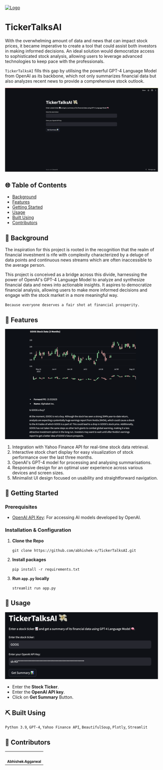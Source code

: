 <a href="https://tickertalks.streamlit.app/">
  <img src="https://emojiisland.com/cdn/shop/products/Money_with_Wings_Emoji_grande.png?v=1571606064" alt="Logo" width="64" height="64">
<a>

# TickerTalksAI

With the overwhelming amount of data and news that can impact stock prices, it became imperative to create a tool that could assist both investors in making informed decisions. 
An ideal solution would democratize access to sophisticated stock analysis, allowing users to leverage advanced technologies to keep pace with the professionals.

`TickerTalksAI` fills this gap by utilising the powerful GPT-4 Language Model from OpenAI as its backbone, which not only summarizes financial data but also analyzes 
recent news to provide a comprehensive stock outlook.

![UI](homepage.png)

## 🌐 Table of Contents

- [Background](#-background)
- [Features](#-features)
- [Getting Started](#-getting-started)
- [Usage](#-usage)
- [Built Using](#%EF%B8%8F-built-using)
- [Contributors](#-contributors)

## 📜 Background

The inspiration for this project is rooted in the recognition that the realm of financial investment is rife with complexity characterized by a deluge of data points 
and continuous news streams which are often inaccessible to the average person. 

This project is conceived as a bridge across this divide, harnessing the power of OpenAI's GPT-4 Language Model to analyze and synthesize financial data and news into 
actionable insights. It aspires to democratize financial analysis, allowing users to make more informed decisions and engage with the stock market in a more meaningful way.

`Because everyone deserves a fair shot at financial prosperity.`

## 🚀 Features

![features](images/results.png)

1. Integration with Yahoo Finance API for real-time stock data retrieval.
2. Interactive stock chart display for easy visualization of stock performance over the last three months.
3. OpenAI's GPT-4 model for processing and analysing summarisations.
4. Responsive design for an optimal user experience across various devices and screen sizes.
5. Minimalist UI design focused on usability and straightforward navigation.

## 🏁 Getting Started

### Prerequisites

- [OpenAI API Key](https://platform.openai.com/account/api-keys): For accessing AI models developed by OpenAI.

### Installation & Configuration

1. **Clone the Repo**

   `git clone https://github.com/abhishek-x/TickerTalksAI.git`

2. **Install packages**

   `pip install -r requirements.txt`

3. **Run `app.py` locally**

   `streamlit run app.py`

## 🎈 Usage
<img src="images/usage.png" alt="Logo" width="700">

- Enter the **Stock Ticker**.
- Enter the **OpenAI API key**.
- Click on **Get Summary** Button.

## ⛏️ Built Using

`Python 3.9`, `GPT-4`, `Yahoo Finance API`, `BeautifulSoup`, `Plotly`, `Streamlit`

## 👥 Contributors

<table>
  <tr>
    <td align="center"><a href="https://github.com/abhishek-x"><img src="https://avatars.githubusercontent.com/u/70960570?v=4" width="100px;" alt=""/><br /><sub><b>Abhishek Aggarwal</b></sub></a><br /></td>
  </tr>
</table>
